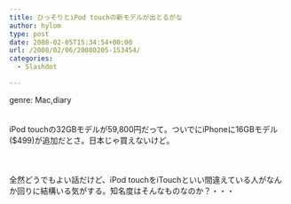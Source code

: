 ```yaml
---
title: ひっそりとiPod touchの新モデルが出とるがな
author: hylom
type: post
date: 2008-02-05T15:34:54+00:00
url: /2008/02/06/20080205-153454/
categories:
  - Slashdot

---
```

genre: Mac&#44;diary  
</br>   
iPod touchの32GBモデルが59&#44;800円だって。ついでにiPhoneに16GBモデル($499)が追加だとさ。日本じゃ買えないけど。</br>  
</br>   
全然どうでもよい話だけど、iPod touchをiTouchといい間違えている人がなんか回りに結構いる気がする。知名度はそんなものなのか？・・・</br>
